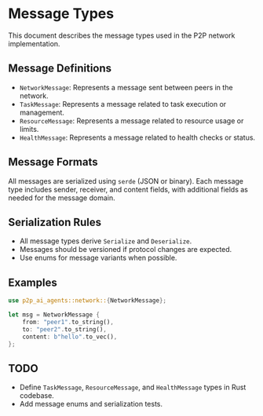 # Message Types

This document describes the message types used in the P2P network implementation.

## Message Definitions
- `NetworkMessage`: Represents a message sent between peers in the network.
- `TaskMessage`: Represents a message related to task execution or management.
- `ResourceMessage`: Represents a message related to resource usage or limits.
- `HealthMessage`: Represents a message related to health checks or status.

## Message Formats
All messages are serialized using `serde` (JSON or binary). Each message type includes sender, receiver, and content fields, with additional fields as needed for the message domain.

## Serialization Rules
- All message types derive `Serialize` and `Deserialize`.
- Messages should be versioned if protocol changes are expected.
- Use enums for message variants when possible.

## Examples
```rust
use p2p_ai_agents::network::{NetworkMessage};

let msg = NetworkMessage {
    from: "peer1".to_string(),
    to: "peer2".to_string(),
    content: b"hello".to_vec(),
};
```

## TODO
- Define `TaskMessage`, `ResourceMessage`, and `HealthMessage` types in Rust codebase.
- Add message enums and serialization tests.
